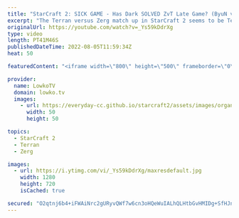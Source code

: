 ```yaml
---
title: "StarCraft 2: SICK GAME - Has Dark SOLVED ZvT Late Game? (ByuN vs Dark)"
excerpt: "The Terran versus Zerg match up in StarCraft 2 seems to be Terran favoured in the late game. In this match of Dark versus ByuN, Dark (Zerg) decides to try out a Mass Brood Lord micro trick versus ByuN (Terran).  Dark's Swarm Hosts vs Maru: https://youtu.be/_HUE_txgIrA  Support my work on Patreon: https://www.patreon.com/lowkotv"
originalUrl: https://youtube.com/watch?v=_Ys59kDdrXg
type: video
length: PT41M46S
publishedDateTime: 2022-08-05T11:59:34Z
heat: 50

featuredContent: "<iframe width=\"800\" height=\"500\" frameborder=\"0\" src=\"https://www.youtube.com/embed/_Ys59kDdrXg\" allow=\"accelerometer; autoplay; encrypted-media; gyroscope; picture-in-picture\" allowfullscreen></iframe>"

provider:
  name: LowkoTV
  domain: lowko.tv
  images:
    - url: https://everyday-cc.github.io/starcraft2/assets/images/organizations/lowko.tv-50x50.jpg
      width: 50
      height: 50

topics:
  - StarCraft 2
  - Terran
  - Zerg

images:
  - url: https://i.ytimg.com/vi/_Ys59kDdrXg/maxresdefault.jpg
    width: 1280
    height: 720
    isCached: true

secured: "O2qtnj6b4+iFWAiNrc2gURyvQWf7w6cn3oHQeWuIALhQLHtbGvHMIDg+SfHJnWxEKMZTy7iPavbNztJtmWqp/BZPMTIUEbIr6J6W1SrJFE7ndRlIQeXBSzGEai1xYxIXMQ93SNMJ4B7iZcVRFewMSwF9nj0ePZog/tyorhRXjFqcHQ9dJvLxfVPIuQDnkUScYw9GnXy8R1ILoTcPSmuRHDybHKFhCJGBoW1V617rPxJZTX3l0+ll5jQtCn8AY/E9E345Yd1bnAeRyqMTJOU1Wkyvfev8h4V8l7VY33i55KGbpplWNl4cogyMFgKdCP9ceA/mwlE9w/Ft0GrnETkwXvELTdTrUu7mBVaaPs/M4TTCWhCkWbiKWvYgaBoEJd9CUMci6rMUXIeyCI1nb1Jys+Poacu86ngcDC1vb4nduU2xfz59jTejbJZiTTfo7kXh;dChLDiKY72bZ0oF8Y2/a5g=="
---
```


